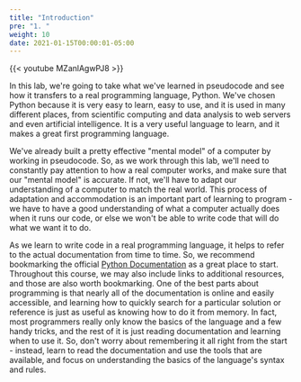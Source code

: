 ```yaml
---
title: "Introduction"
pre: "1. "
weight: 10
date: 2021-01-15T00:00:01-05:00
---
```


{{< youtube MZanlAgwPJ8 >}}

In this lab, we're going to take what we've learned in pseudocode and see how it transfers to a real programming language, Python. We've chosen Python because it is very easy to learn, easy to use, and it is used in many different places, from scientific computing and data analysis to web servers and even artificial intelligence. It is a very useful language to learn, and it makes a great first programming language.

We've already built a pretty effective "mental model" of a computer by working in pseudocode. So, as we work through this lab, we'll need to constantly pay attention to how a real computer works, and make sure that our "mental model" is accurate. If not, we'll have to adapt our understanding of a computer to match the real world. This process of adaptation and accommodation is an important part of learning to program - we have to have a good understanding of what a computer actually does when it runs our code, or else we won't be able to write code that will do what we want it to do.

As we learn to write code in a real programming language, it helps to refer to the actual documentation from time to time. So, we recommend bookmarking the official [Python Documentation](https://docs.python.org/3/) as a great place to start. Throughout this course, we may also include links to additional resources, and those are also worth bookmarking. One of the best parts about programming is that nearly all of the documentation is online and easily accessible, and learning how to quickly search for a particular solution or reference is just as useful as knowing how to do it from memory. In fact, most programmers really only know the basics of the language and a few handy tricks, and the rest of it is just reading documentation and learning when to use it. So, don't worry about remembering it all right from the start - instead, learn to read the documentation and use the tools that are available, and focus on understanding the basics of the language's syntax and rules. 
